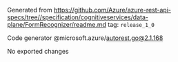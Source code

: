 Generated from https://github.com/Azure/azure-rest-api-specs/tree//specification/cognitiveservices/data-plane/FormRecognizer/readme.md tag: `release_1_0`

Code generator @microsoft.azure/autorest.go@2.1.168

No exported changes